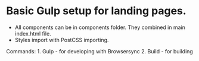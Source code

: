 # Basic Gulp setup for landing pages.

* All components can be in components folder. They combined in main index.html file.
* Styles import with PostCSS importing.

Commands:
    1. Gulp - for developing with Browsersync
    2. Build - for building
